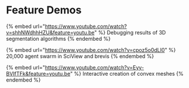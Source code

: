 # Feature Demos

{% embed url="https://www.youtube.com/watch?v=shhNWdhhHZU&feature=youtu.be" %}
Debugging results of 3D segmentation algorithms
{% endembed %}

{% embed url="https://www.youtube.com/watch?v=cpoz5o0dLI0" %}
20,000 agent swarm in SciView and brevis
{% endembed %}

{% embed url="https://www.youtube.com/watch?v=Eyy-BVIfTFk&feature=youtu.be" %}
Interactive creation of convex meshes &#x20;
{% endembed %}
